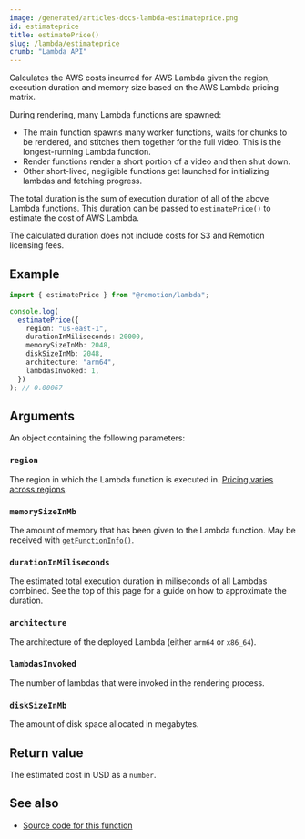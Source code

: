 ```yaml
---
image: /generated/articles-docs-lambda-estimateprice.png
id: estimateprice
title: estimatePrice()
slug: /lambda/estimateprice
crumb: "Lambda API"
---
```


Calculates the AWS costs incurred for AWS Lambda given the region, execution duration and memory size based on the AWS Lambda pricing matrix.

During rendering, many Lambda functions are spawned:

- The main function spawns many worker functions, waits for chunks to be rendered, and stitches them together for the full video. This is the longest-running Lambda function.
- Render functions render a short portion of a video and then shut down.
- Other short-lived, negligible functions get launched for initializing lambdas and fetching progress.

The total duration is the sum of execution duration of all of the above Lambda functions.
This duration can be passed to `estimatePrice()` to estimate the cost of AWS Lambda.

The calculated duration does not include costs for S3 and Remotion licensing fees.

## Example

```ts twoslash
import { estimatePrice } from "@remotion/lambda";

console.log(
  estimatePrice({
    region: "us-east-1",
    durationInMiliseconds: 20000,
    memorySizeInMb: 2048,
    diskSizeInMb: 2048,
    architecture: "arm64",
    lambdasInvoked: 1,
  })
); // 0.00067
```

## Arguments

An object containing the following parameters:

### `region`

The region in which the Lambda function is executed in. [Pricing varies across regions](/docs/lambda/region-selection#other-considerations).

### `memorySizeInMb`

The amount of memory that has been given to the Lambda function. May be received with [`getFunctionInfo()`](/docs/lambda/getfunctioninfo).

### `durationInMiliseconds`

The estimated total execution duration in miliseconds of all Lambdas combined. See the top of this page for a guide on how to approximate the duration.

### `architecture`

The architecture of the deployed Lambda (either `arm64` or `x86_64`).

### `lambdasInvoked`

The number of lambdas that were invoked in the rendering process.

### `diskSizeInMb`

The amount of disk space allocated in megabytes.

## Return value

The estimated cost in USD as a `number`.

## See also

- [Source code for this function](https://github.com/remotion-dev/remotion/blob/main/packages/lambda/src/api/estimate-price.ts)
